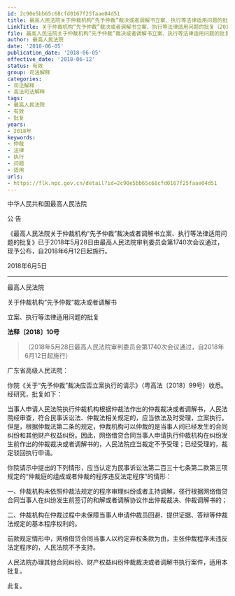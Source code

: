 ```yaml
---
id: 2c90e5bb65c68cfd0167f25faae04d51
title: 最高人民法院关于仲裁机构“先予仲裁”裁决或者调解书立案、执行等法律适用问题的批复
LinkTitle: 关于仲裁机构“先予仲裁”裁决或者调解书立案、执行等法律适用问题的批复（2018）
file: 最高人民法院关于仲裁机构“先予仲裁”裁决或者调解书立案、执行等法律适用问题的批复_20180605_2c90e5bb65c68cfd0167f25faae04d51.docx
author: 最高人民法院
date: '2018-06-05'
publication_date: '2018-06-05'
effective_date: '2018-06-12'
status: 有效
group: 司法解释
categories:
- 司法解释
- 高法司法解释
tags:
- 最高人民法院
- 有效
- 批复
years:
- 2018年
keywords:
- 仲裁
- 法律
- 执行
- 问题
- 适用
urls:
- https://flk.npc.gov.cn/detail?id=2c90e5bb65c68cfd0167f25faae04d51
---
```


中华人民共和国最高人民法院

公 告

《最高人民法院关于仲裁机构“先予仲裁”裁决或者调解书立案、执行等法律适用问题的批复》已于2018年5月28日由最高人民法院审判委员会第1740次会议通过，现予公布，自2018年6月12日起施行。

2018年6月5日

---

最高人民法院

关于仲裁机构“先予仲裁”裁决或者调解书

立案、执行等法律适用问题的批复

**法释〔2018〕10号**

> （2018年5月28日最高人民法院审判委员会第1740次会议通过，自2018年6月12日起施行）

广东省高级人民法院：

你院《关于“先予仲裁”裁决应否立案执行的请示》（粤高法〔2018〕99号）收悉。经研究，批复如下：

当事人申请人民法院执行仲裁机构根据仲裁法作出的仲裁裁决或者调解书，人民法院经审查，符合民事诉讼法、仲裁法相关规定的，应当依法及时受理，立案执行。但是，根据仲裁法第二条的规定，仲裁机构可以仲裁的是当事人间已经发生的合同纠纷和其他财产权益纠纷。因此，网络借贷合同当事人申请执行仲裁机构在纠纷发生前作出的仲裁裁决或者调解书的，人民法院应当裁定不予受理；已经受理的，裁定驳回执行申请。

你院请示中提出的下列情形，应当认定为民事诉讼法第二百三十七条第二款第三项规定的“仲裁庭的组成或者仲裁的程序违反法定程序”的情形：

一、仲裁机构未依照仲裁法规定的程序审理纠纷或者主持调解，径行根据网络借贷合同当事人在纠纷发生前签订的和解或者调解协议作出仲裁裁决、仲裁调解书的；

二、仲裁机构在仲裁过程中未保障当事人申请仲裁员回避、提供证据、答辩等仲裁法规定的基本程序权利的。

前款规定情形中，网络借贷合同当事人以约定弃权条款为由，主张仲裁程序未违反法定程序的，人民法院不予支持。

人民法院办理其他合同纠纷、财产权益纠纷仲裁裁决或者调解书执行案件，适用本批复。

此复。
